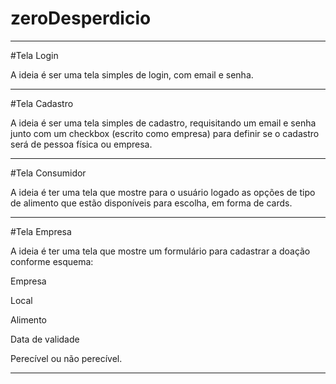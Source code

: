 # zeroDesperdicio
---
#Tela Login

A ideia é ser uma tela simples de login, com email e senha.

---

#Tela Cadastro

A ideia é ser uma tela simples de cadastro, requisitando um email e senha junto com um checkbox (escrito como empresa) para definir se o cadastro será de pessoa física ou empresa.

---

#Tela Consumidor

A ideia é ter uma tela que mostre para o usuário logado as opções de tipo de alimento que estão disponíveis para escolha, em forma de cards.

---

#Tela Empresa

A ideia é ter uma tela que mostre um formulário para cadastrar a doação conforme esquema:

Empresa

Local

Alimento

Data de validade

Perecível ou não perecível. 

---
